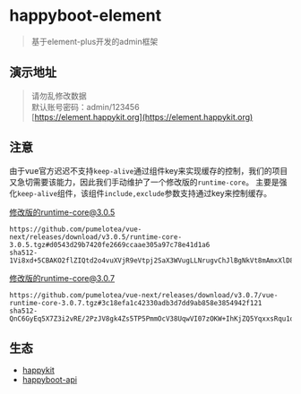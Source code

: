 # happyboot-element

> 基于element-plus开发的admin框架

## 演示地址
> 请勿乱修改数据  
> 默认账号密码：admin/123456   
> [https://element.happykit.org](https://element.happykit.org)

## 注意
由于vue官方迟迟不支持`keep-alive`通过组件key来实现缓存的控制，我们的项目又急切需要该能力，因此我们手动维护了一个修改版的`runtime-core`。
主要是强化`keep-alive`组件，该组件`include,exclude`参数支持通过key来控制缓存。

修改版的runtime-core@3.0.5
```
https://github.com/pumelotea/vue-next/releases/download/v3.0.5/runtime-core-3.0.5.tgz#d0543d29b7420fe2669ccaae305a97c78e41d1a6
sha512-1Vi8xd+5CBAKO2flZIQtd2o4vuXVjR9eVtpj2SaX3WVugLLNrugvChJlBgNkVt8mAmxXlD8rHQuI+8EF68h3tA==
```

修改版的runtime-core@3.0.7
```
https://github.com/pumelotea/vue-next/releases/download/v3.0.7/vue-runtime-core-3.0.7.tgz#3c18efa1c42330adb3d7dd9ab858e3854942f121
sha512-QnC6GyEq5X7Z3i2vRE/2PzJV8gk4Zs5TP5PmmOcV38UqwVI07zOKW+IhKjZQ5YqxxsRqu1qDxVxthInSkyoi3w==
```

## 生态
- [happykit](https://happykit.org)
- [happyboot-api](https://happykit.org/happyboot-api/)
